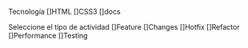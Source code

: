 Tecnología
[]HTML
[]CSS3
[]docs

Seleccione el tipo de actividad
[]Feature
[]Changes
[]Hotfix
[]Refactor
[]Performance
[]Testing
